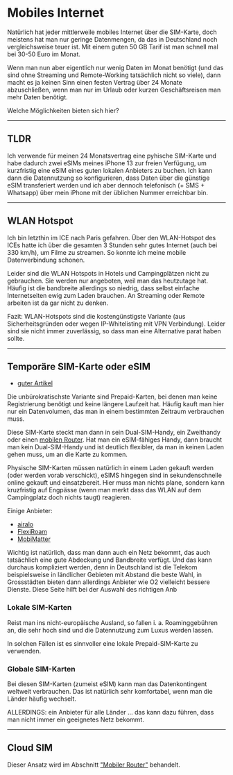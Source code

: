 # Mobiles Internet

Natürlich hat jeder mittlerweile mobiles Internet über die SIM-Karte, doch meistens hat man nur geringe Datenmengen, da das in Deutschland noch vergleichsweise teuer ist. Mit einem guten 50 GB Tarif ist man schnell mal bei 30-50 Euro im Monat.

Wenn man nun aber eigentlich nur wenig Daten im Monat benötigt (und das sind ohne Streaming und Remote-Working tatsächlich nicht so viele), dann macht es ja keinen Sinn einen festen Vertrag über 24 Monate abzuschließen, wenn man nur im Urlaub oder kurzen Geschäftsreisen man mehr Daten benötigt.

Welche Möglichkeiten bieten sich hier?

---

## TLDR

Ich verwende für meinen 24 Monatsvertrag eine pyhische SIM-Karte und habe dadurch zwei eSIMs meines iPhone 13 zur freien Verfügung, um kurzfristig eine eSIM eines guten lokalen Anbieters zu buchen. Ich kann dann die Datennutzung so konfigurieren, dass Daten über die günstige eSIM transferiert werden und ich aber dennoch telefonisch (+ SMS + Whatsapp) über mein iPhone mit der üblichen Nummer erreichbar bin.

---

## WLAN Hotspot

Ich bin letzthin im ICE nach Paris gefahren. Über den WLAN-Hotspot des ICEs hatte ich über die gesamten 3 Stunden sehr gutes Internet (auch bei 330 km/h), um Filme zu streamen. So konnte ich meine mobile Datenverbindung schonen.

Leider sind die WLAN Hotspots in Hotels und Campingplätzen nicht zu gebrauchen. Sie werden nur angeboten, weil man das heutzutage hat. Häufig ist die bandbreite allerdings so niedrig, dass selbst einfache Internetseiten ewig zum Laden brauchen. An Streaming oder Remote arbeiten ist da gar nicht zu denken.

Fazit: WLAN-Hotspots sind die kostengünstigste Variante (aus Sicherheitsgründen oder wegen IP-Whitelisting mit VPN Verbindung). Leider sind sie nicht immer zuverlässig, so dass man eine Alternative parat haben sollte.

---

## Temporäre SIM-Karte oder eSIM

* [guter Artikel](https://yourtravel.tv/esim-im-ausland-alternative-zu-glocalme)

Die unbürokratischste Variante sind Prepaid-Karten, bei denen man keine Registrierung benötigt und keine längere Laufzeit hat. Häufig kauft man hier nur ein Datenvolumen, das man in einem bestimmten Zeitraum verbrauchen muss.

Diese SIM-Karte steckt man dann in sein Dual-SIM-Handy, ein Zweithandy oder einen [mobilen Router](mobiler-router.md). Hat man ein eSIM-fähiges Handy, dann braucht man kein Dual-SIM-Handy und ist deutlich flexibler, da man in keinen Laden gehen muss, um an die Karte zu kommen.

Physische SIM-Karten müssen natürlich in einem Laden gekauft werden (oder werden vorab verschickt), eSIMS hingegen sind in sekundenschnelle online gekauft und einsatzbereit. Hier muss man nichts plane, sondern kann kruzfristig auf Engpässe (wenn man merkt dass das WLAN auf dem Campingplatz doch nichts taugt) reagieren.

Einige Anbieter:

* [airalo](https://www.airalo.com/de)
* [FlexiRoam](https://travel.flexiroam.com)
* [MobiMatter](https://mobimatter.com/)

Wichtig ist natürlich, dass man dann auch ein Netz bekommt, das auch tatsächlich eine gute Abdeckung und Bandbreite verfügt. Und das kann durchaus kompliziert werden, denn in Deutschland ist die Telekom beispielsweise in ländlicher Gebieten mit Abstand die beste Wahl, in Grossstädten bieten dann allerdings Anbieter wie O2 vielleicht bessere Dienste. Diese Seite hilft bei der Auswahl des richtigen Anb

### Lokale SIM-Karten

Reist man ins nicht-europäische Ausland, so fallen i. a. Roaminggebühren an, die sehr hoch sind und die Datennutzung zum Luxus werden lassen.

In solchen Fällen ist es sinnvoller eine lokale Prepaid-SIM-Karte zu verwenden.

### Globale SIM-Karten

Bei diesen SIM-Karten (zumeist eSIM) kann man das Datenkontingent weltweit verbrauchen. Das ist natürlich sehr komfortabel, wenn man die Länder häufig wechselt.

ALLERDINGS: ein Anbieter für alle Länder ... das kann dazu führen, dass man nicht immer ein geeignetes Netz bekommt.

---

## Cloud SIM

Dieser Ansatz wird im Abschnitt ["Mobiler Router"](mobiler-router.md) behandelt.